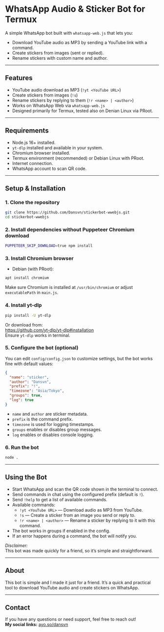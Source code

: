 # WhatsApp Audio & Sticker Bot for Termux

A simple WhatsApp bot built with `whatsapp-web.js` that lets you:

- Download YouTube audio as MP3 by sending a YouTube link with a command.
- Create stickers from images (sent or replied).
- Rename stickers with custom name and author.

---

## Features

- YouTube audio download as MP3 (`!yt <YouTube URL>`)
- Create stickers from images (`!s`)
- Rename stickers by replying to them (`!r <name> | <author>`)
- Works on WhatsApp Web via `whatsapp-web.js`
- Designed primarily for Termux, tested also on Denian Linux via PRoot.


---

## Requirements

- Node.js 16+ installed.
- `yt-dlp` installed and available in your system.
- Chromium browser installed.
- Termux environment (recommended) or Debian Linux with PRoot.
- Internet connection.
- WhatsApp account to scan QR code.

---

## Setup & Installation

### 1. Clone the repository

```bash
git clone https://github.com/Dansvn/stickerbot-wwebjs.git
cd stickerbot-wwebjs
```

### 2. Install dependencies without Puppeteer Chromium download

```bash
PUPPETEER_SKIP_DOWNLOAD=true npm install
```

### 3. Install Chromium browser

- Debian (with PRoot):

```bash
apt install chromium
```

Make sure Chromium is installed at `/usr/bin/chromium` or adjust `executablePath` in `main.js`.

### 4. Install yt-dlp

```bash
pip install -U yt-dlp
```

Or download from:  
https://github.com/yt-dlp/yt-dlp#installation  
Ensure `yt-dlp` works in terminal.

### 5. Configure the bot (optional)

You can edit `config/config.json` to customize settings, but the bot works fine with default values:

```json
{
  "name": "sticker",
  "author": "Dansvn",
  "prefix": "!",
  "timezone": "Asia/Tokyo",
  "groups": true,
  "log": true
}
```

- `name` and `author` are sticker metadata.
- `prefix` is the command prefix.
- `timezone` is used for logging timestamps.
- `groups` enables or disables group messages.
- `log` enables or disables console logging.

### 6. Run the bot

```bash
node .
```

---

## Using the Bot

- Start WhatsApp and scan the QR code shown in the terminal to connect.
- Send commands in chat using the configured prefix (default is `!`).
- Send `!help` to get a list of available commands.
- Available commands:
  - `!yt <YouTube URL>` — Download audio as MP3 from YouTube.
  - `!s` — Create a sticker from an image you send or reply to.
  - `!r <name> | <author>` — Rename a sticker by replying to it with this command.
- The bot works in groups if enabled in the config.
- If an error happens during a command, the bot will notify you.

*Disclaimer:*  
This bot was made quickly for a friend, so it’s simple and straightforward.

---

## About

This bot is simple and I made it just for a friend. It’s a quick and practical tool to download YouTube audio and create stickers on WhatsApp.

---

## Contact

If you have any questions or need support, feel free to reach out!  
**My social links:** [ayo.so/dansvn](https://ayo.so/dansvn)
